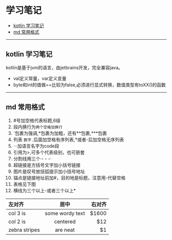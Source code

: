 # 学习笔记

* [kotlin 学习笔记](#kotlin-学习笔记)
* [md 常用格式](#md-常用格式)

---
## kotlin 学习笔记 

kotlin是基于jvm的语言，由jetbrains开发，完全兼容java。

- val定义常量，var定义变量
- byte和int的值做==比较为false,必须进行显式转换，数值类型有toXX()的函数




---

## md 常用格式
1. #号加空格代表标题,6级
2. 段内换行为`两个空格加换行`
3. `包裹为强调,*包裹为加粗，还有**包裹,***包裹
4. 列表 `数字.`后面加空格有序列表,*或者-后加空格无序列表
5. ···加语言名字为code段
6. 引用为>,可多个代表级别，也可嵌套
7. 分割线用三个·- - -·
8. 超链接是方括号文字加小括号链接
9. 图片是叹号放括弧提示加小括号地址
10. 锚点是链接地址前加#，目的地是标题，注意用-代替空格
11. 表格见下图 
12. 横线为三个以上-或者三个以上* 

| 左对齐 | 居中  | 右对齐 |
| :-- |:---------------:| -----:|
| col 3 is      | some wordy text | $1600 |
| col 2 is      | centered        |   $12 |
| zebra stripes | are neat        |    $1 |



